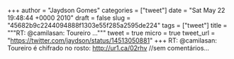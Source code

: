 
+++
author = "Jaydson Gomes"
categories = ["tweet"]
date = "Sat May 22 19:48:44 +0000 2010"
draft = false
slug = "45682b9c2244094888f1303e55f285a2595de224"
tags = ["tweet"]
title = """RT: @camilasan: Toureiro ..."""
tweet = true
micro = true
tweet_url = "https://twitter.com/jaydson/status/14513050881"
+++
RT: @camilasan: Toureiro é chifrado no rosto: http://ur1.ca/02rhv //sem comentários...
